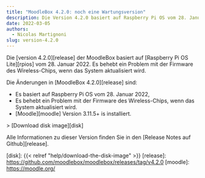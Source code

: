 ```yaml
---
title: "MoodleBox 4.2.0: noch eine Wartungsversion"
description: Die Version 4.2.0 basiert auf Raspberry Pi OS vom 28. Januar 2022.
date: 2022-03-05
authors:
  - Nicolas Martignoni
slug: version-4.2.0
---
```


Die [version 4.2.0][release] der MoodleBox basiert auf [Raspberry Pi OS Lite][rpios] vom 28. Januar 2022. Es behebt ein Problem mit der Firmware des Wireless-Chips, wenn das System aktualisiert wird.

Die Änderungen in [MoodleBox 4.2.0][release] sind:
- Es basiert auf Raspberry Pi OS vom 28. Januar 2022,
- Es behebt ein Problem mit der Firmware des Wireless-Chips, wenn das System aktualisiert wird.
- [Moodle][moodle] Version 3.11.5+ is installiert.

&gt; [Download disk image][disk]

Alle Informationen zu dieser Version finden Sie in den [Release Notes auf Github][release].

[disk]: {{< relref "help/download-the-disk-image" >}}
[release]: https://github.com/moodlebox/moodlebox/releases/tag/v4.2.0
[moodle]: https://moodle.org/
